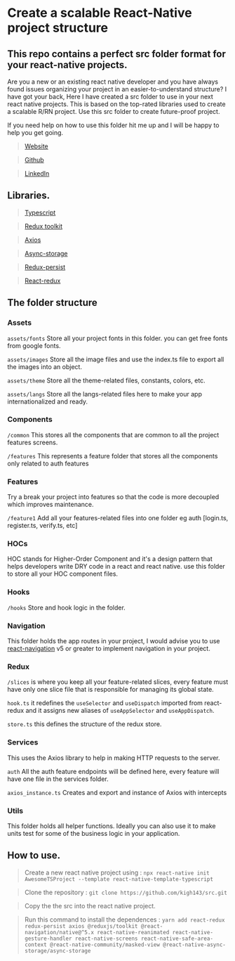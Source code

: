 # Create a scalable React-Native project structure

## This repo contains a perfect src folder format for your react-native projects.

Are you a new or an existing react native developer and you have always found issues organizing your project in an easier-to-understand structure? I have got your back, Here I have created a src folder to use in your next react native projects. This is  based on the top-rated libraries used to create a scalable R/RN project. Use this src folder to create future-proof project.

If you need help on how to use this folder hit me up and I will be happy to help you get going.

>   [Website](https://ghkatende.com)

>   [Github](https://github.com/kigh143)

>   [LinkedIn](https://www.linkedin.com/in/hakim-katende-710375148)


##  Libraries.

>   [Typescript](https://www.typescriptlang.org/) 

>   [Redux toolkit](https://redux-toolkit.js.org/)

>   [Axios](https://www.npmjs.com/package/axios)

>   [Async-storage](https://github.com/react-native-async-storage/async-storage)

>   [Redux-persist](https://www.npmjs.com/package/redux-persist)

>  [ React-redux](https://www.npmjs.com/package/react-redux)


##  The folder structure

### Assets

`assets/fonts` Store all your project fonts in this folder. you can get free fonts from google fonts.

`assets/images` Store all the image files and use the index.ts file to export all the images into an object.

`assets/theme`  Store all the theme-related files, constants, colors, etc.

`assets/langs` Store all the langs-related files here to make your app internationalized and ready.

### Components

`/common` This stores all the components that are common to all the project features screens.

`/features` This represents a feature folder that stores all the components only related to auth features

### Features

Try a break your project into features so that the code is more decoupled which improves maintenance.

`/feature1` Add all your features-related files into one folder eg auth [login.ts, register.ts, verify.ts, etc]

### HOCs

HOC stands for Higher-Order Component and it's a design pattern that helps developers write DRY code in a react and react native. use this folder to store all your HOC component files.

### Hooks

`/hooks` Store and hook logic in the folder.

### Navigation

This folder holds the app routes in your project, I would advise you to use [react-navigation](https://reactnavigation.org/) v5 or greater to implement navigation in your project.

### Redux

`/slices` is where you keep all your feature-related slices, every feature must have only one slice file that is responsible for managing its global state.

`hook.ts` it redefines the `useSelector` and `useDispatch` imported from react-redux and it assigns new aliases of `useAppSelector` and `useAppDispatch`.

`store.ts` this defines the structure of the redux store.

### Services

This uses  the Axios library to help in making HTTP requests to the server. 

`auth`  All the auth feature endpoints will be defined here, every feature will have one file in the services folder.

`axios_instance.ts` Creates and export and instance of Axios with intercepts

### Utils

This folder holds all helper functions. Ideally you can also use it to make units test for some of the business logic in your application.

##  How to use.

> Create a new react native project using : `npx react-native init AwesomeTSProject --template react-native-template-typescript`

> Clone the repository : `git clone https://github.com/kigh143/src.git`

> Copy the the src into the react native project. 

> Run this command to install the dependences : `yarn add react-redux redux-persist axios @reduxjs/toolkit @react-navigation/native@^5.x react-native-reanimated react-native-gesture-handler react-native-screens react-native-safe-area-context @react-native-community/masked-view @react-native-async-storage/async-storage`
